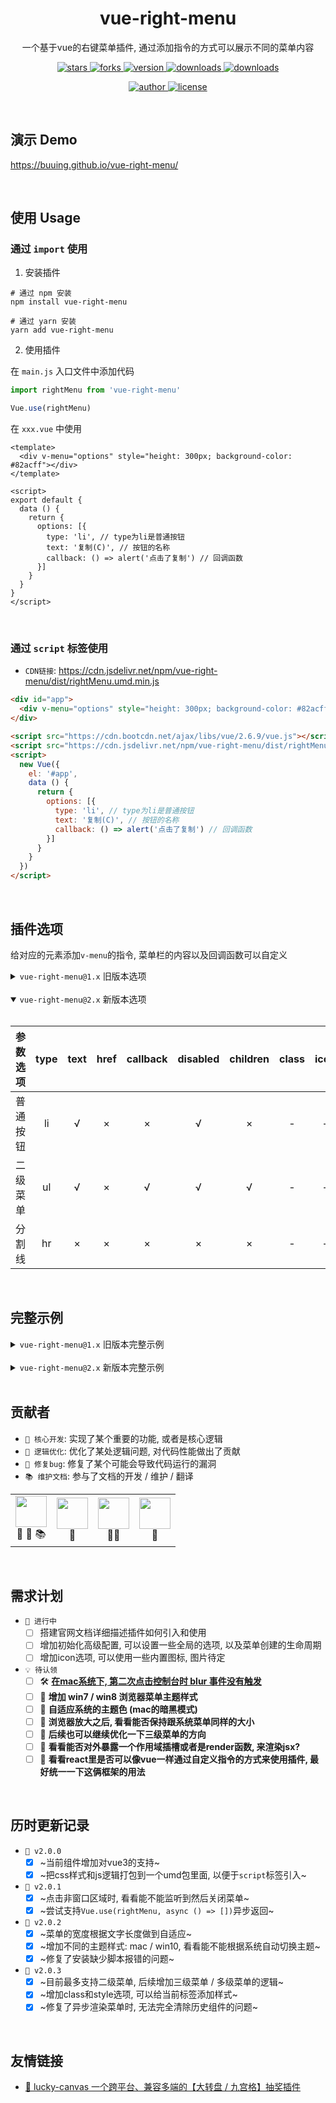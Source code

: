 
<div align="center">
  <h1>vue-right-menu</h1>
  <p>一个基于vue的右键菜单插件, 通过添加指令的方式可以展示不同的菜单内容</p>
  <p>
    <a href="https://github.com/buuing/vue-right-menu/stargazers" target="_black">
      <img src="https://img.shields.io/github/stars/buuing/vue-right-menu?color=%238aacf9&logo=github&style=flat-square" alt="stars" />
    </a>
    <a href="https://github.com/buuing/vue-right-menu/network/members" target="_black">
      <img src="https://img.shields.io/github/forks/buuing/vue-right-menu?color=%238aacf9&logo=github&style=flat-square" alt="forks" />
    </a>
    <a href="https://www.npmjs.com/package/vue-right-menu" target="_black">
      <img src="https://img.shields.io/npm/v/vue-right-menu?color=%238aacf9&logo=npm&style=flat-square" alt="version" />
    </a>
    <a href="https://www.npmjs.com/package/vue-right-menu" target="_black">
      <img src="https://img.shields.io/npm/dm/vue-right-menu?color=%238aacf9&logo=npm&style=flat-square" alt="downloads" />
    </a>
    <a href="https://www.jsdelivr.com/package/npm/vue-right-menu" target="_black">
      <img src="https://data.jsdelivr.com/v1/package/npm/vue-right-menu/badge" alt="downloads" />
    </a>
  </p>
  <p>
    <a href="https://github.com/buuing" target="_black">
      <img src="https://img.shields.io/badge/Author-%20buuing%20-4195a5.svg?&logo=github&style=flat-square" alt="author" />
    </a>
    <a href="https://github.com/buuing/vue-right-menu/blob/master/LICENSE" target="_black">
      <img src="https://img.shields.io/github/license/buuing/vue-right-menu?color=%232dce89&logo=github&style=flat-square" alt="license" />
    </a>
  </p>
</div>

<br />


## 演示 Demo

https://buuing.github.io/vue-right-menu/

<br />

## 使用 Usage

### 通过 `import` 使用

1. 安装插件

```shell
# 通过 npm 安装
npm install vue-right-menu

# 通过 yarn 安装
yarn add vue-right-menu
```

2. 使用插件

在 `main.js` 入口文件中添加代码

```js
import rightMenu from 'vue-right-menu'

Vue.use(rightMenu)
```

在 `xxx.vue` 中使用

```vue
<template>
  <div v-menu="options" style="height: 300px; background-color: #82acff"></div>
</template>

<script>
export default {
  data () {
    return {
      options: [{
        type: 'li', // type为li是普通按钮
        text: '复制(C)', // 按钮的名称
        callback: () => alert('点击了复制') // 回调函数
      }]
    }
  }
}
</script>
```


<br />

### 通过 `script` 标签使用

- `CDN链接`: https://cdn.jsdelivr.net/npm/vue-right-menu/dist/rightMenu.umd.min.js

```html
<div id="app">
  <div v-menu="options" style="height: 300px; background-color: #82acff"></div>
</div>

<script src="https://cdn.bootcdn.net/ajax/libs/vue/2.6.9/vue.js"></script>
<script src="https://cdn.jsdelivr.net/npm/vue-right-menu/dist/rightMenu.umd.min.js"></script>
<script>
  new Vue({
    el: '#app',
    data () {
      return {
        options: [{
          type: 'li', // type为li是普通按钮
          text: '复制(C)', // 按钮的名称
          callback: () => alert('点击了复制') // 回调函数
        }]
      }
    }
  })
</script>
```


<br />

## 插件选项

给对应的元素添加`v-menu`的指令, 菜单栏的内容以及回调函数可以自定义

<details>
<summary>
<code>vue-right-menu@1.x</code> 旧版本选项
</summary>

<br />

| 参数选项  | a链接 | 普通按钮 | 二级菜单 | 分割线
|  :-:     | :-:   | :-:     | :-: | :-:
| type     |  a   |   li    |  ul  | hr 
| title    |  √   |   √     |  √   | × 
| href     |  √   |   ×     |  ×   | × 
| func     |  ×   |   √     |  ×   | × 
| disabled |  √   |   √     |  √   | × 
| children |  ×   |   ×     |  √   | × 

</details>

<br />

<details open>
<summary>
<code>vue-right-menu@2.x</code> 新版本选项
</summary>

<br />

| 参数选项  | type | text | href | callback | disabled | children | class | icon |
| :-:      | :-:  | :-:  | :-:  |    :-:   |   :-:    |    :-:   |  :-:  | :-:  |
| 普通按钮   |  li  |  √   |  ×   |    ×     |   √      |    ×     |   -   |  -   |
| 二级菜单   |  ul  |  √   |  ×   |    √     |   √      |    √     |   -   |  -   |
| 分割线     |  hr  |  ×   |  ×   |    ×     |   ×      |    ×     |   -   |  -   |

</details>

<br />

## 完整示例

<details>
<summary>
<code>vue-right-menu@1.x</code> 旧版本完整示例
</summary>

<br />

```html
<template>
  <div v-menu="options" style="height: 300px; background-color: #82acff"></div>
</template>

<script>
export default {
  data () {
    return {
      options: [
        {
          type: 'li', // type为li是普通按钮
          title: '复制(C)', // 按钮的名称
          func: () => alert('点击了复制') // 回调函数
        }, {
          type: 'li',
          title: '粘贴(V)',
          disabled: true, // 不可点击状态, 回调函数自然无法触发
          func: () => alert('点击了粘贴')
        }, {
          type: 'hr' // 分割线, 无需其他参数
        }, {
          type: 'ul', // type为ul是二级菜单
          title: '新建(W)',
          children: [ // children里面配置二级菜单列表, 不支持三级菜单
            {
              type: 'li',
              title: '文件夹(F)',
              func: () => alert('新建了文件夹')
            }, {
              type: 'li',
              title: '快捷方式(S)',
              func: () => alert('新建了快捷方式')
            }, {
              type: 'hr'
            }, {
              type: 'li',
              title: '文本文档'
            }, {
              type: 'li',
              title: 'Work 文档'
            }, {
              type: 'li',
              title: 'Excel 表格'
            }, {
              type: 'li',
              title: 'WinRAR 压缩文件'
            }
          ]
        }, {
          type: 'hr'
        }, {
          type: 'li',
          title: '属性(R)',
          func: () => alert('点击了属性')
        }
      ]
    }
  }
}
</script>
```

</details>

<br />

<details>
<summary>
<code>vue-right-menu@2.x</code> 新版本完整示例
</summary>

<br />

```html
<template>
  <div v-menu="options" style="height: 300px; background-color: #82acff"></div>
</template>

<script>
export default {
  data () {
    return {
      options: [
        {
          type: 'li', // type为li是普通按钮
          text: '复制(C)', // 按钮的名称
          callback: () => alert('点击了复制') // 回调函数
        }, {
          type: 'li',
          text: '粘贴(V)',
          disabled: true, // 不可点击状态, 回调函数自然无法触发
          callback: () => alert('点击了粘贴')
        }, {
          type: 'hr' // 分割线, 无需其他参数
        }, {
          type: 'ul', // type为ul是二级菜单
          text: '新建(W)',
          children: [ // children里面配置二级菜单列表, 不支持三级菜单
            {
              type: 'li',
              text: '文件夹(F)',
              callback: () => alert('新建了文件夹')
            }, {
              type: 'li',
              text: '快捷方式(S)',
              callback: () => alert('新建了快捷方式')
            }, {
              type: 'hr'
            }, {
              type: 'li',
              text: '文本文档'
            }, {
              type: 'li',
              text: 'Work 文档'
            }, {
              type: 'li',
              text: 'Excel 表格'
            }, {
              type: 'li',
              text: 'WinRAR 压缩文件'
            }
          ]
        }, {
          type: 'hr'
        }, {
          type: 'li',
          text: '属性(R)',
          callback: () => alert('点击了属性')
        }
      ]
    }
  }
}
</script>
```

</details>

<br />

## 贡献者

+ `🤖 核心开发`: 实现了某个重要的功能, 或者是核心逻辑
+ `🦄 逻辑优化`: 优化了某处逻辑问题, 对代码性能做出了贡献
+ `🚧 修复bug`: 修复了某个可能会导致代码运行的漏洞
+ `📚 维护文档`: 参与了文档的开发 / 维护 / 翻译

<table>
  <tr>
    <td align="center"><a href="https://github.com/buuing" target="_blank"><img width="50px" src="https://avatars.githubusercontent.com/u/36689704"></a><div><span title="核心开发">🤖</span> <span title="修复bug">🚧</span> <span title="维护文档">📚</span></div></td>
    <td align="center"><a href="https://github.com/yushen7" target="_blank"><img width="50px" src="https://avatars.githubusercontent.com/u/35678187"></a><div><span title="核心开发">🤖</span></div></td>
    <td align="center"><a href="https://github.com/qingtiantongxie" target="_blank"><img width="50px" src="https://avatars.githubusercontent.com/u/24731632"></a><div><span title="逻辑优化">🦄</span><span title="修复bug">🚧</span></div></td>
    <td align="center"><a href="https://github.com/dora1995" target="_blank"><img width="50px" src="https://avatars.githubusercontent.com/u/53267289"></a><div><span title="修复bug">🚧</span></div></td>
  </tr>
</table>

<br />

## 需求计划

- `📆 进行中`
  - [ ] 搭建官网文档详细描述插件如何引入和使用
  - [ ] 增加初始化高级配置, 可以设置一些全局的选项, 以及菜单创建的生命周期
  - [ ] 增加icon选项, 可以使用一些内置图标, 图片待定

- `💡 待认领`
  - [ ] 🛠 [**在mac系统下, 第二次点击控制台时 blur 事件没有触发**](https://github.com/buuing/vue-right-menu/issues/10)
  - [ ] 🥉 **增加 win7 / win8 浏览器菜单主题样式**
  - [ ] 🥉 **自适应系统的主题色 (mac的暗黑模式)**
  - [ ] 🥈 **浏览器放大之后, 看看能否保持跟系统菜单同样的大小**
  - [ ] 🥈 **后续也可以继续优化一下三级菜单的方向**
  - [ ] 🥇 **看看能否对外暴露一个作用域插槽或者是render函数, 来渲染jsx?**
  - [ ] 🥇 **看看react里是否可以像vue一样通过自定义指令的方式来使用插件, 最好统一一下这俩框架的用法**

<br />

## 历时更新记录

- `🎯 v2.0.0`
  - [x] ~当前组件增加对vue3的支持~
  - [x] ~把css样式和js逻辑打包到一个umd包里面, 以便于`script`标签引入~

- `🎯 v2.0.1`
  - [x] ~点击非窗口区域时, 看看能不能监听到然后关闭菜单~
  - [x] ~尝试支持`Vue.use(rightMenu, async () => [])`异步返回~

- `🎯 v2.0.2`
  - [x] ~菜单的宽度根据文字长度做到自适应~
  - [x] ~增加不同的主题样式: mac / win10, 看看能不能根据系统自动切换主题~
  - [x] ~修复了安装缺少脚本报错的问题~

- `🎯 v2.0.3`
  - [x] ~目前最多支持二级菜单, 后续增加三级菜单 / 多级菜单的逻辑~
  - [x] ~增加class和style选项, 可以给当前标签添加样式~
  - [x] ~修复了异步渲染菜单时, 无法完全清除历史组件的问题~

<br />

## 友情链接

- [🎁 lucky-canvas 一个跨平台、兼容多端的【大转盘 / 九宫格】抽奖插件](https://github.com/LuckDraw/lucky-canvas)
